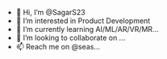 - 👋 Hi, I’m @SagarS23
- 👀 I’m interested in Product Development 
- 🌱 I’m currently learning AI/ML/AR/VR/MR...
- 💞️ I’m looking to collaborate on ...
- 📫 Reach me on @seas...

<!---
SagarS23/SagarS23 is a ✨ special ✨ repository because its `README.md` (this file) appears on your GitHub profile.
You can click the Preview link to take a look at your changes.
--->
